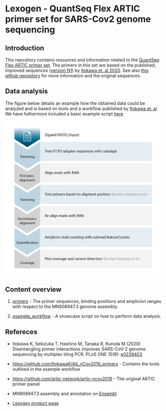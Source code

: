 # Lexogen - QuantSeq Flex ARTIC primer set for SARS-Cov2 genome sequencing

## Introduction 

This repository contains resources and information related to the [QuantSeq Flex ARTIC primer set](https://www.lexogen.com/sars-cov-2-whole-genome-sequencing-artic-panel/). The primers in this set are based on the published, improved sequences ([version N1](https://github.com/ItokawaK/Alt_nCov2019_primers/tree/master/Primers/ver_N1)) by [Itokawa et. al 2020](https://journals.plos.org/plosone/article?id=10.1371/journal.pone.0239403). See also [this github repository](https://github.com/ItokawaK/Alt_nCov2019_primers) for more information and the original sequences.


## Data analysis
The figure below details an example how the obtained data could be analyzed and is based on tools and a workflow published by [Itokawa et. al](https://journals.plos.org/plosone/article?id=10.1371/journal.pone.0239403). We have futhermore included a basic example script [here](example_workflow/example_workflow.sh)

![analysis workflow](Lexogen_SARS-CoV-2_Workflow-Data_Analysis.png)


## Content overview

1. [primers](https://github.com/Lexogen-Tools/ARTIC_SARS-CoV-2/primers) - The primer sequences, binding positions and amplicion ranges with respect to the MN908947.3 genome assembly.

2. [example_workflow](https://github.com/Lexogen-Tools/ARTIC_SARS-CoV-2/example_workflow) - A showcase script on how to perform data analysis. 

## Refereces

* Itokawa K, Sekizuka T, Hashino M, Tanaka R, Kuroda M (2020) Disentangling primer interactions improves SARS-CoV-2 genome sequencing by multiplex tiling PCR. PLoS ONE 15(9): [e0239403](https://journals.plos.org/plosone/article?id=10.1371/journal.pone.0239403)

* https://github.com/ItokawaK/Alt_nCov2019_primers - Contains the tools outlined in the example workflow

* https://github.com/artic-network/artic-ncov2019 - The original ARTIC primer pamel

* MN908947.3 assembly and annotation on [Ensembl](https://covid-19.ensembl.org/index.html)

* [Lexogen product page](https://www.lexogen.com/sars-cov-2-whole-genome-sequencing-artic-panel/)